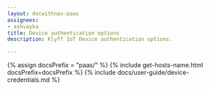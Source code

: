 ```yaml
---
layout: docwithnav-paas
assignees:
- ashvayka
title: Device authentication options
description: Klyff IoT Device authentication options.

---
```


{% assign docsPrefix = "paas/" %}
{% include get-hosts-name.html docsPrefix=docsPrefix %}
{% include docs/user-guide/device-credentials.md %}